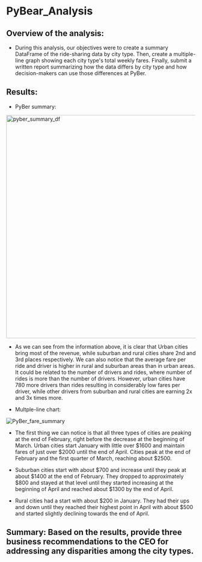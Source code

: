 # PyBear_Analysis

## Overview of the analysis: 
- During this analysis, our objectives were to create a summary DataFrame of the ride-sharing data by city type. Then, create a multiple-line graph showing each city type's total weekly fares. Finally, submit a written report summarizing how the data differs by city type and how decision-makers can use those differences at PyBer.

## Results:

- PyBer summary:

<img width="594" alt="pyber_summary_df" src="https://user-images.githubusercontent.com/89552059/180623662-549a1373-471e-4364-8595-4c4dd426352e.png">

- As we can see from the information above, it is clear that Urban cities bring most of the revenue, while suburban and rural cities share 2nd and 3rd places respectively. We can also notice that the average fare per ride and driver is higher in rural and suburban areas than in urban areas. It could be related to the number of drivers and rides, where number of rides is more than the number of drivers. However, urban cities have 780 more drivers than rides resulting in considerably low fares per driver, while other drivers from suburban and rural cities are earning 2x and 3x times more. 

- Multple-line chart:

![PyBer_fare_summary](https://user-images.githubusercontent.com/89552059/180623678-1557d17d-3047-4bed-9240-a82a14ab87a8.png)

- The first thing we can notice is that all three types of cities are peaking at the end of February, right before the decrease at the beginning of March. 
Urban cities start January with little over $1600 and maintain fares of just over $2000 until the end of April. Cities peak at the end of February and the first quarter of March, reaching about $2500. 

- Suburban cities start with about $700 and increase until they peak at about $1400 at the end of February. They dropped to approximately $800 and stayed at that level until they started increasing at the beginning of April and reached about $1300 by the end of April. 

- Rural cities had a start with about $200 in January. They had their ups and down until they reached their highest point in April with about $500 and started slightly declining towards the end of April. 


## Summary: Based on the results, provide three business recommendations to the CEO for addressing any disparities among the city types.

